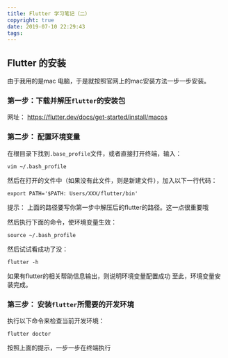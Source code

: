 ```yaml
---
title: Flutter 学习笔记（二）
copyright: true
date: 2019-07-10 22:29:43
tags:
---
```


## Flutter 的安装
由于我用的是mac 电脑，于是就按照官网上的mac安装方法一步一步安装。

### 第一步：下载并解压`flutter`的安装包
网址： https://flutter.dev/docs/get-started/install/macos

### 第二步： 配置环境变量
在根目录下找到`.base_profile`文件，或者直接打开终端，输入：
```shell
vim ~/.bash_profile
``` 
然后在打开的文件中（如果没有此文件，则是新建文件），加入以下一行代码：
```code
export PATH='$PATH: Users/XXX/flutter/bin'
```
提示： 上面的路径要写你第一步中解压后的flutter的路径。这一点很重要哦

然后执行下面的命令，使环境变量生效：
```shell
source ~/.bash_profile
```
然后试试看成功了没：
```shell
flutter -h
```
如果有flutter的相关帮助信息输出，则说明环境变量配置成功
至此，环境变量安装完成。

### 第三步： 安装`flutter`所需要的开发环境
执行以下命令来检查当前开发环境：
```shell
flutter doctor
```
按照上面的提示，一步一步在终端执行
